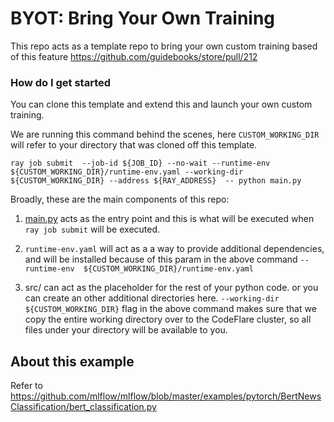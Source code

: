 # BYOT: Bring Your Own Training

This repo acts as a template repo to bring your own custom training based of this feature https://github.com/guidebooks/store/pull/212

### How do I get started

You can clone this template and extend this and launch your own custom training.

We are running this command behind the scenes, here `CUSTOM_WORKING_DIR` will refer to your directory that was cloned off this template.

`ray job submit  --job-id ${JOB_ID} --no-wait --runtime-env  ${CUSTOM_WORKING_DIR}/runtime-env.yaml --working-dir ${CUSTOM_WORKING_DIR} --address ${RAY_ADDRESS}  -- python main.py `


Broadly, these are the main components of this repo: 

1. [main.py](https://github.com/guidebooks/store/compare/main...atinsood:store:custom_application_merged_v2?expand=1#diff-96e85c3f0a2a6b9054ac677dc591552fd1004314264fbd2bb170e14f46215e35R23) acts as the entry point and this is what will be executed when `ray job submit` will be executed. 

2. `runtime-env.yaml` will act as a a way to provide additional dependencies, and will be installed because of this param in the above command `--runtime-env  ${CUSTOM_WORKING_DIR}/runtime-env.yaml`

3. src/ can act as the placeholder for the rest of your python code. or you can create an other additional directories here. `--working-dir ${CUSTOM_WORKING_DIR}` flag in the above command makes sure that we copy the entire working directory over to the CodeFlare cluster, so all files under your directory will be available to you. 

## About this example

Refer to https://github.com/mlflow/mlflow/blob/master/examples/pytorch/BertNewsClassification/bert_classification.py
